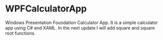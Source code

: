 # WPFCalculatorApp
Windows Presentation Foundation Calculator App. It is a simple calculator app using C# and XAML.  In the next update I will add square and square root functions.

